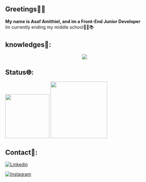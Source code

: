 ## Greetings👋👋
**My name is Asaf Amithiel, and im a Front-End Junior Developer**
<br>Im currently ending my middle school👨‍🎓📚</br>
## knowledges📖:
<p align="center">
<a href="https://skillicons.dev">
<img src="https://skillicons.dev/icons?i=html,css,js,php,github" />
</a>
</p>

## Status🌐:
<div>
  <img height="140em" src="https://github-readme-stats.vercel.app/api/top-langs/?username=LoonBoon03&layout=donut-vertical"/>
 <img height="180em" src="https://github-readme-stats.vercel.app/api?username=LoonBoon03"/>
</div>

## Contact👥:
<div>
  
[![Linkedin](https://img.shields.io/badge/LinkedIn-0077B5?style=for-the-badge&logo=linkedin&logoColor=white)](https://www.linkedin.com/in/asafamithiel/)

[![Instagram](https://img.shields.io/badge/Instagram-E4405F?style=for-the-badge&logo=instagram&logoColor=white)](https://https://www.instagram.com/asaf.wav/)

</div>
